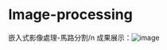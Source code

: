 # Image-processing
嵌入式影像處理-馬路分割/n
成果展示：![image](https://github.com/user-attachments/assets/37eee3ca-cac5-433f-8c06-c802681b2414)

